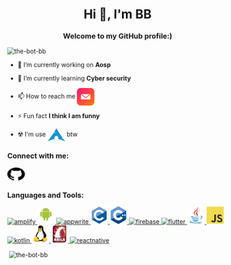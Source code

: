 <h1 align="center">Hi 👋, I'm BB</h1>
<h3 align="center">Welcome to my GitHub profile:)</h3>

<p align="left"> <img src="https://komarev.com/ghpvc/?username=the-bot-bb&label=Profile%20views&color=0000ff&style=flat" alt="the-bot-bb" /> </p>

- 🔭 I’m currently working on **Aosp**

- 🌱 I’m currently learning **Cyber security**

- 📫 How to reach me **<a href="mailto:bot7pf94ncl@proton.me?subject=Hello&body=How can I help you?"><img align="center" src="https://github.com/The-Bot-BB/The-Bot-BB/blob/main/mail.svg" alt="bot7pf94ncl@proton.me" height="40" width="40" /></a>**

- ⚡ Fun fact **I think I am funny**

- ☢️ I'm use **<a href="https://archlinux.org/" target="blank"><img align="center" src="https://github.com/The-Bot-BB/The-Bot-BB/blob/main/archlinux.svg" alt="https://archlinux.org/" height="30" width="40" /></a>** btw

<h3 align="left">Connect with me:</h3>
<p align="left">
<a href="https://github.com/The-Bot-BB" target="blank"><img align="center" src="https://github.com/The-Bot-BB/The-Bot-BB/blob/main/github.svg" alt="https://github.com/The-Bot-BB" height="30" width="40" /></a>
</p>

<h3 align="left">Languages and Tools:</h3>
<p align="left"> <a href="https://aws.amazon.com/amplify/" target="_blank" rel="noreferrer"> <img src="https://docs.amplify.aws/assets/logo-dark.svg" alt="amplify" width="40" height="40"/> </a> <a href="https://developer.android.com" target="_blank" rel="noreferrer"> <img src="https://raw.githubusercontent.com/devicons/devicon/master/icons/android/android-original-wordmark.svg" alt="android" width="40" height="40"/> </a> <a href="https://appwrite.io" target="_blank" rel="noreferrer"> <img src="https://www.vectorlogo.zone/logos/appwriteio/appwriteio-icon.svg" alt="appwrite" width="40" height="40"/> </a> <a href="https://www.cprogramming.com/" target="_blank" rel="noreferrer"> <img src="https://raw.githubusercontent.com/devicons/devicon/master/icons/c/c-original.svg" alt="c" width="40" height="40"/> </a> <a href="https://www.w3schools.com/cpp/" target="_blank" rel="noreferrer"> <img src="https://raw.githubusercontent.com/devicons/devicon/master/icons/cplusplus/cplusplus-original.svg" alt="cplusplus" width="40" height="40"/> </a> <a href="https://firebase.google.com/" target="_blank" rel="noreferrer"> <img src="https://www.vectorlogo.zone/logos/firebase/firebase-icon.svg" alt="firebase" width="40" height="40"/> </a> <a href="https://flutter.dev" target="_blank" rel="noreferrer"> <img src="https://www.vectorlogo.zone/logos/flutterio/flutterio-icon.svg" alt="flutter" width="40" height="40"/> </a> <a href="https://www.java.com" target="_blank" rel="noreferrer"> <img src="https://raw.githubusercontent.com/devicons/devicon/master/icons/java/java-original.svg" alt="java" width="40" height="40"/> </a> <a href="https://developer.mozilla.org/en-US/docs/Web/JavaScript" target="_blank" rel="noreferrer"> <img src="https://raw.githubusercontent.com/devicons/devicon/master/icons/javascript/javascript-original.svg" alt="javascript" width="40" height="40"/> </a> <a href="https://kotlinlang.org" target="_blank" rel="noreferrer"> <img src="https://www.vectorlogo.zone/logos/kotlinlang/kotlinlang-icon.svg" alt="kotlin" width="40" height="40"/> </a> <a href="https://www.linux.org/" target="_blank" rel="noreferrer"> <img src="https://raw.githubusercontent.com/devicons/devicon/master/icons/linux/linux-original.svg" alt="linux" width="40" height="40"/> </a> <a href="https://rubyonrails.org" target="_blank" rel="noreferrer"> <img src="https://raw.githubusercontent.com/devicons/devicon/master/icons/rails/rails-original-wordmark.svg" alt="rails" width="40" height="40"/> </a> <a href="https://reactnative.dev/" target="_blank" rel="noreferrer"> <img src="https://reactnative.dev/img/header_logo.svg" alt="reactnative" width="40" height="40"/> </a> </p>

<p>&nbsp;<img align="center" src="https://github-readme-stats.vercel.app/api?username=the-bot-bb&show_icons=true&theme=tokyonight&locale=en" alt="the-bot-bb" /></p>
